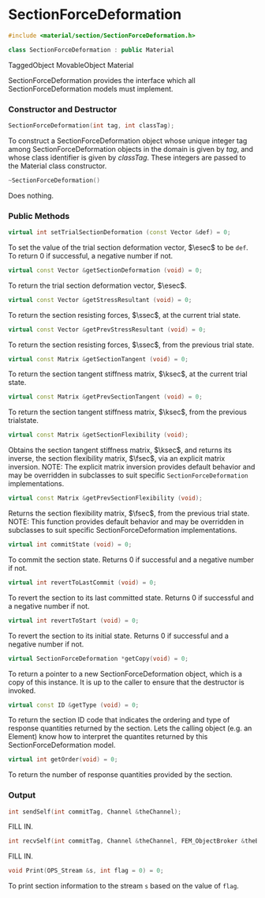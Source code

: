 # SectionForceDeformation 

```cpp
#include <material/section/SectionForceDeformation.h>

class SectionForceDeformation : public Material
```

  TaggedObject
  MovableObject
  Material


SectionForceDeformation provides the interface which all
SectionForceDeformation models must implement.

### Constructor and Destructor

```cpp
SectionForceDeformation(int tag, int classTag);
```

To construct a SectionForceDeformation object whose unique integer tag
among SectionForceDeformation objects in the domain is given by *tag*,
and whose class identifier is given by *classTag*. These integers are
passed to the Material class constructor.

```cpp
~SectionForceDeformation()
```
Does nothing.

### Public Methods

```cpp
virtual int setTrialSectionDeformation (const Vector &def) = 0;
```
To set the value of the trial section deformation vector, $\esec$ to be
`def`. To return $0$ if successful, a negative number if not.

```cpp
virtual const Vector &getSectionDeformation (void) = 0;
```
To return the trial section deformation vector, $\esec$.

```cpp
virtual const Vector &getStressResultant (void) = 0;
```
To return the section resisting forces, $\ssec$, at the current trial state.

```cpp
virtual const Vector &getPrevStressResultant (void) = 0;
```
To return the section resisting forces, $\ssec$, from the previous trial
state.

```cpp
virtual const Matrix &getSectionTangent (void) = 0;
```
To return the section tangent stiffness matrix, $\ksec$, at the current
trial state.

```cpp
virtual const Matrix &getPrevSectionTangent (void) = 0;
```
To return the section tangent stiffness matrix, $\ksec$, from the
previous trialstate.

```cpp
virtual const Matrix &getSectionFlexibility (void);
```
Obtains the section tangent stiffness matrix, $\ksec$, and returns its
inverse, the section flexibility matrix, $\fsec$, via an explicit matrix
inversion. NOTE: The explicit matrix inversion provides default behavior
and may be overridden in subclasses to suit specific
`SectionForceDeformation` implementations.

```cpp
virtual const Matrix &getPrevSectionFlexibility (void);
```
Returns the section flexibility matrix, $\fsec$, from the previous trial
state. NOTE: This function provides default behavior and may be
overridden in subclasses to suit specific SectionForceDeformation
implementations.

```cpp
virtual int commitState (void) = 0;
```
To commit the section state. Returns $0$ if successful and a negative
number if not.

```cpp
virtual int revertToLastCommit (void) = 0;
```
To revert the section to its last committed state. Returns $0$ if
successful and a negative number if not.

```cpp
virtual int revertToStart (void) = 0;
```
To revert the section to its initial state. Returns $0$ if successful
and a negative number if not.

```cpp
virtual SectionForceDeformation *getCopy(void) = 0;
```
To return a pointer to a new SectionForceDeformation object, which is a
copy of this instance. It is up to the caller to ensure that the
destructor is invoked.

```cpp
virtual const ID &getType (void) = 0;
```
To return the section ID code that indicates the ordering and type of
response quantities returned by the section. Lets the calling object
(e.g. an Element) know how to interpret the quantites returned by this
SectionForceDeformation model.

```cpp
virtual int getOrder(void) = 0;
```
To return the number of response quantities provided by the section.

### Output

```cpp
int sendSelf(int commitTag, Channel &theChannel);
```
FILL IN.

```cpp
int recvSelf(int commitTag, Channel &theChannel, FEM_ObjectBroker &theBroker);
```
FILL IN.

```cpp
void Print(OPS_Stream &s, int flag = 0) = 0;
```
To print section information to the stream `s` based on the value of
`flag`.

